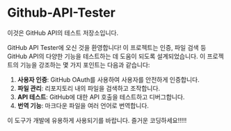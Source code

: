 # Github-API-Tester

이것은 GitHub API의 테스트 저장소입니다.

GitHub API Tester에 오신 것을 환영합니다! 이 프로젝트는 인증, 파일 검색 등 GitHub API의 다양한 기능을 테스트하는 데 도움이 되도록 설계되었습니다. 이 프로젝트의 기능을 강조하는 몇 가지 포인트는 다음과 같습니다:

1. **사용자 인증**: GitHub OAuth를 사용하여 사용자를 안전하게 인증합니다.
2. **파일 관리**: 리포지토리 내의 파일을 검색하고 조작합니다.
3. **API 테스트**: GitHub에 대한 API 호출을 테스트하고 디버그합니다.
4. **번역 기능**: 마크다운 파일을 여러 언어로 번역합니다.

이 도구가 개발에 유용하게 사용되기를 바랍니다. 즐거운 코딩하세요!!!!!
